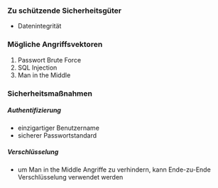 ### Zu schützende Sicherheitsgüter
- Datenintegrität

### Mögliche Angriffsvektoren
1. Passwort Brute Force
2. SQL Injection
3. Man in the Middle

### Sicherheitsmaßnahmen

##### Authentifizierung
- einzigartiger Benutzername
- sicherer Passwortstandard

##### Verschlüsselung
- um Man in the Middle Angriffe zu verhindern, kann Ende-zu-Ende Verschlüsselung verwendet werden

